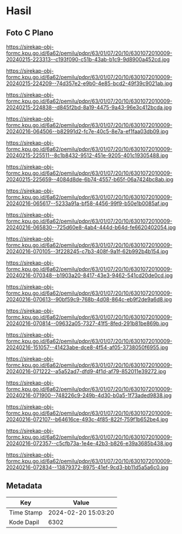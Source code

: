 # Hasil

## Foto C Plano

https://sirekap-obj-formc.kpu.go.id/6a62/pemilu/pdpr/63/01/07/20/10/6301072010009-20240215-223313--c193f090-c51b-43ab-b1c9-9d8900a452cd.jpg

https://sirekap-obj-formc.kpu.go.id/6a62/pemilu/pdpr/63/01/07/20/10/6301072010009-20240215-224209--74d357e2-e9b0-4e85-bcd2-49f39c9021ab.jpg

https://sirekap-obj-formc.kpu.go.id/6a62/pemilu/pdpr/63/01/07/20/10/6301072010009-20240215-224838--d845f2bd-8a19-4475-9a43-96e3c412bcda.jpg

https://sirekap-obj-formc.kpu.go.id/6a62/pemilu/pdpr/63/01/07/20/10/6301072010009-20240216-064506--b82991d2-fc7e-40c5-8e7a-ef1faa03db09.jpg

https://sirekap-obj-formc.kpu.go.id/6a62/pemilu/pdpr/63/01/07/20/10/6301072010009-20240215-225511--8c1b8432-9512-451e-9205-401c19305488.jpg

https://sirekap-obj-formc.kpu.go.id/6a62/pemilu/pdpr/63/01/07/20/10/6301072010009-20240215-225659--4084d8de-6b74-4557-b65f-06a7424bc8ab.jpg

https://sirekap-obj-formc.kpu.go.id/6a62/pemilu/pdpr/63/01/07/20/10/6301072010009-20240216-065617--5233a91a-bf58-4456-99f9-b50e1b0085af.jpg

https://sirekap-obj-formc.kpu.go.id/6a62/pemilu/pdpr/63/01/07/20/10/6301072010009-20240216-065830--725d60e8-4ab4-444d-b64d-fe6620402054.jpg

https://sirekap-obj-formc.kpu.go.id/6a62/pemilu/pdpr/63/01/07/20/10/6301072010009-20240216-070105--3f228245-c7b3-408f-9a1f-62b992b4b154.jpg

https://sirekap-obj-formc.kpu.go.id/6a62/pemilu/pdpr/63/01/07/20/10/6301072010009-20240216-070348--b1903a20-8417-43e3-9462-541cd20de0cd.jpg

https://sirekap-obj-formc.kpu.go.id/6a62/pemilu/pdpr/63/01/07/20/10/6301072010009-20240216-070613--90bf59c9-768b-4d08-864c-eb9f2de9a6d8.jpg

https://sirekap-obj-formc.kpu.go.id/6a62/pemilu/pdpr/63/01/07/20/10/6301072010009-20240216-070814--09632a05-7327-41f5-8fed-291b81be869b.jpg

https://sirekap-obj-formc.kpu.go.id/6a62/pemilu/pdpr/63/01/07/20/10/6301072010009-20240216-151057--41423abe-dce8-4f54-af05-3738050f6955.jpg

https://sirekap-obj-formc.kpu.go.id/6a62/pemilu/pdpr/63/01/07/20/10/6301072010009-20240216-071222--a5a52ad7-dfd9-4f1d-af79-852011e39272.jpg

https://sirekap-obj-formc.kpu.go.id/6a62/pemilu/pdpr/63/01/07/20/10/6301072010009-20240216-071900--748226c9-249b-4d30-b0a5-1f73aded9838.jpg

https://sirekap-obj-formc.kpu.go.id/6a62/pemilu/pdpr/63/01/07/20/10/6301072010009-20240216-072107--b64616ce-493c-4f85-822f-759f1b652be4.jpg

https://sirekap-obj-formc.kpu.go.id/6a62/pemilu/pdpr/63/01/07/20/10/6301072010009-20240216-072357--c5cfb73a-1e4e-42b3-b826-e39a3685b438.jpg

https://sirekap-obj-formc.kpu.go.id/6a62/pemilu/pdpr/63/01/07/20/10/6301072010009-20240216-072834--13879372-8975-41ef-9cd3-bb11d5a5a6c0.jpg


## Metadata

| Key        | Value               |
| ---------- | ------------------- |
| Time Stamp | 2024-02-20 15:03:20 |
| Kode Dapil | 6302                |



